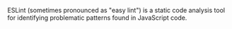 ESLint (sometimes pronounced as "easy lint") is a static code analysis tool for identifying problematic patterns found in JavaScript code. 	